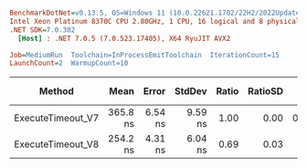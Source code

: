 ``` ini

BenchmarkDotNet=v0.13.5, OS=Windows 11 (10.0.22621.1702/22H2/2022Update/SunValley2), VM=Hyper-V
Intel Xeon Platinum 8370C CPU 2.80GHz, 1 CPU, 16 logical and 8 physical cores
.NET SDK=7.0.302
  [Host] : .NET 7.0.5 (7.0.523.17405), X64 RyuJIT AVX2

Job=MediumRun  Toolchain=InProcessEmitToolchain  IterationCount=15  
LaunchCount=2  WarmupCount=10  

```
|            Method |     Mean |   Error |  StdDev | Ratio | RatioSD |   Gen0 | Allocated | Alloc Ratio |
|------------------ |---------:|--------:|--------:|------:|--------:|-------:|----------:|------------:|
| ExecuteTimeout_V7 | 365.8 ns | 6.54 ns | 9.59 ns |  1.00 |    0.00 | 0.0286 |     728 B |        1.00 |
| ExecuteTimeout_V8 | 254.2 ns | 4.31 ns | 6.04 ns |  0.69 |    0.03 |      - |         - |        0.00 |

